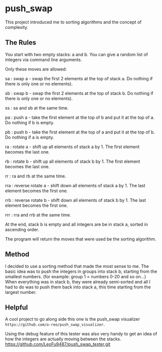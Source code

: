 # push_swap

This project introduced me to sorting algorithms and the concept of complexity.

## The Rules

You start with two empty stacks: a and b. You can give a random list of integers via command line arguments.

Only these moves are allowed:

sa : swap a - swap the first 2 elements at the top of stack a. Do nothing if there is only one or no elements).

sb : swap b - swap the first 2 elements at the top of stack b. Do nothing if there is only one or no elements).

ss : sa and sb at the same time.

pa : push a - take the first element at the top of b and put it at the top of a. Do nothing if b is empty.

pb : push b - take the first element at the top of a and put it at the top of b. Do nothing if a is empty.

ra : rotate a - shift up all elements of stack a by 1. The first element becomes the last one.

rb : rotate b - shift up all elements of stack b by 1. The first element becomes the last one.

rr : ra and rb at the same time.

rra : reverse rotate a - shift down all elements of stack a by 1. The last element becomes the first one.

rrb : reverse rotate b - shift down all elements of stack b by 1. The last element becomes the first one.

rrr : rra and rrb at the same time.

At the end, stack b is empty and all integers are be in stack a, sorted in ascending order.

The program will return the moves that were used be the sorting algorithm.

## Method

I decided to use a sorting method that made the most sense to me. The basic idea was to push the integers in groups into stack b, starting from the smallest numbers. (for example: group 1 = numbers 0-20 and so on...) When everything was in stack b, they were already semi-sorted and all I had to do was to push them back into stack a, this time starting from the largest number.

## Helpful

A cool project to go along side this one is the push_swap visualizer ```https://github.com/o-reo/push_swap_visualizer```.

Using the debug feature of this tester was also very handy to get an idea of how the integers are actually moving between the stacks. https://github.com/LeoFu9487/push_swap_tester.git

